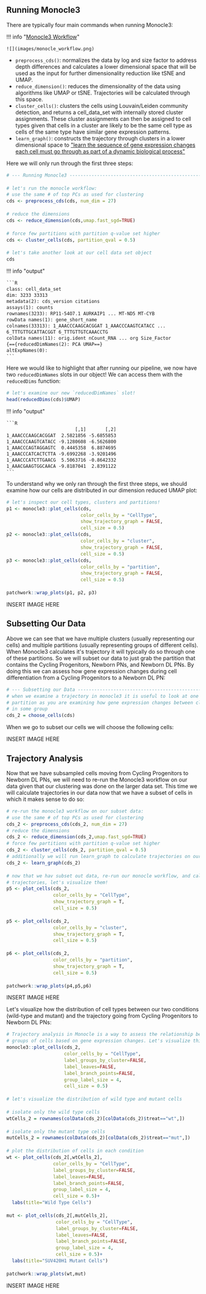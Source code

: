 ## Running Monocle3

There are typically four main commands when running Monocle3:

!!! info "[Monocle3 Workflow](https://cole-trapnell-lab.github.io/monocle3/docs/getting_started/)"

    ![](images/monocle_workflow.png)

- `preprocess_cds()`: normalizes the data by log and size factor to address depth differences and calculates a lower dimensional space that will be used as the input for further dimensionality reduction like tSNE and UMAP.
- `reduce_dimension()`: reduces the dimensionality of the data using algorithms like UMAP or tSNE. Trajectories will be calculated through this space.
- `cluster_cells()`: clusters the cells using Louvain/Leiden community detection, and returns a cell_data_set with internally stored cluster assignments. These cluster assignments can then be assigned to cell types given that cells in a cluster are likely to be the same cell type as cells of the same type have similar gene expression patterns.
- `learn_graph()`: constructs the trajectory through clusters in a lower dimensional space to ["learn the sequence of gene expression changes each cell must go through as part of a dynamic biological process"](https://cole-trapnell-lab.github.io/monocle3/docs/trajectories/)

Here we will only run through the first three steps:

```R
# --- Running Monocle3 ---------------------------------------------------------

# let's run the monocle workflow:
# use the same # of top PCs as used for clustering
cds <- preprocess_cds(cds, num_dim = 27) 

# reduce the dimensions 
cds <- reduce_dimension(cds,umap.fast_sgd=TRUE)

# force few partitions with partition q-value set higher
cds <- cluster_cells(cds, partition_qval = 0.5) 

# let's take another look at our cell data set object
cds
```

!!! info "output"

    ```R
    class: cell_data_set 
    dim: 3233 33313 
    metadata(2): cds_version citations
    assays(1): counts
    rownames(3233): RP11-54O7.1 AURKAIP1 ... MT-ND5 MT-CYB
    rowData names(1): gene_short_name
    colnames(33313): 1_AAACCCAAGCACGGAT 1_AAACCCAAGTCATACC ... 6_TTTGTTGCATTACGGT 6_TTTGTTGTCAAACCTG
    colData names(11): orig.ident nCount_RNA ... org Size_Factor
    {=={reducedDimNames(2): PCA UMAP==}
    altExpNames(0):
    ```
Here we would like to highlight that after running our pipeline, we now have two `reducedDimNames` slots in our object! We can access them with the `reducedDims` function:

```R
# let's examine our new `reducedDimNames` slot!
head(reducedDims(cds)$UMAP)
```

!!! info "output"

    ```R
                             [,1]       [,2]
    1_AAACCCAAGCACGGAT  2.5821856 -5.6855853
    1_AAACCCAAGTCATACC -9.1280608 -6.5626800
    1_AAACCCAGTAGGAGTC  0.4445358  6.8874695
    1_AAACCCATCACTCTTA -9.6992268 -3.9201496
    1_AAACCCATCTTGAACG  5.5063716 -0.8642332
    1_AAACGAAGTGGCAACA -9.8187041  2.8391122
    ```
To understand why we only ran through the first three steps, we should examine how our cells are distributed in our dimension reduced UMAP plot:

```R
# let's inspect our cell types, clusters and partitions!
p1 <- monocle3::plot_cells(cds,
                           color_cells_by = "CellType", 
                           show_trajectory_graph = FALSE,
                           cell_size = 0.5)
p2 <- monocle3::plot_cells(cds, 
                           color_cells_by = "cluster",
                           show_trajectory_graph = FALSE,
                           cell_size = 0.5)
p3 <- monocle3::plot_cells(cds,
                           color_cells_by = "partition", 
                           show_trajectory_graph = FALSE,
                           cell_size = 0.5)

patchwork::wrap_plots(p1, p2, p3)

```

INSERT IMAGE HERE


## Subsetting Our Data

Above we can see that we have multiple clusters (usually representing our cells) and multiple partitions (usually representing groups of different cells). When Monocle3 calculates it's trajectory it will typically do so through one of these partitions. So we will subset our data to just grab the partition that contains the Cycling Progenitors, Newborn PNs, and Newborn DL PNs. By doing this we can assess how gene expression changes during cell differentiation from a Cycling Progenitors to a Newborn DL PN:

```R
# --- Subsetting our Data ------------------------------------------------------
# when we examine a trajectory in monocle3 it is useful to look at one
# partition as you are examining how gene expression changes between clusters
# in some group
cds_2 = choose_cells(cds)
```

When we go to subset our cells we will choose the following cells:

INSERT IMAGE HERE

## Trajectory Analysis

Now that we have subsampled cells moving from Cycling Progenitors to Newborn DL PNs, we will need to re-run the Monocle3 workflow on our data given that our clustering was done on the larger data set. This time we will calculate trajectories in our data now that we have a subset of cells in which it makes sense to do so:

```R
# re-run the monocle3 workflow on our subset data:
# use the same # of top PCs as used for clustering
cds_2 <- preprocess_cds(cds_2, num_dim = 27) 
# reduce the dimensions 
cds_2 <- reduce_dimension(cds_2,umap.fast_sgd=TRUE)
# force few partitions with partition q-value set higher
cds_2 <- cluster_cells(cds_2, partition_qval = 0.5) 
# additionally we will run learn_graph to calculate trajectories on our subset!
cds_2 <- learn_graph(cds_2)

# now that we hav subset out data, re-run our monocle workflow, and calculated 
# trajectories, let's visualize them!
p5 <- plot_cells(cds_2, 
                 color_cells_by = "CellType",
                 show_trajectory_graph = T,
                 cell_size = 0.5)

p5 <- plot_cells(cds_2, 
                 color_cells_by = "cluster",
                 show_trajectory_graph = T,
                 cell_size = 0.5)

p6 <- plot_cells(cds_2, 
                 color_cells_by = "partition",
                 show_trajectory_graph = T,
                 cell_size = 0.5)

patchwork::wrap_plots(p4,p5,p6)
```

INSERT IMAGE HERE

Let's visualize how the distribution of cell types between our two conditions (wild-type and mutant) and the trajectory going from Cycling Progenitors to Newborn DL PNs:

```R
# Trajectory analysis in Monocle is a way to assess the relationship between 
# groups of cells based on gene expression changes. Let's visualize this trajectory over cell types
monocle3::plot_cells(cds_2,
                     color_cells_by = "CellType",
                     label_groups_by_cluster=FALSE,
                     label_leaves=FALSE,
                     label_branch_points=FALSE,
                     group_label_size = 4,
                     cell_size = 0.5)

# let's visualize the distribution of wild type and mutant cells

# isolate only the wild type cells
wtCells_2 = rownames(colData(cds_2)[colData(cds_2)$treat=="wt",])

# isolate only the mutant type cells
mutCells_2 = rownames(colData(cds_2)[colData(cds_2)$treat=="mut",])

# plot the distribution of cells in each condition
wt <- plot_cells(cds_2[,wtCells_2],
                 color_cells_by = "CellType",
                 label_groups_by_cluster=FALSE,
                 label_leaves=FALSE,
                 label_branch_points=FALSE,
                 group_label_size = 4,
                 cell_size = 0.5)+
  labs(title="Wild Type Cells")

mut <- plot_cells(cds_2[,mutCells_2],
                  color_cells_by = "CellType",
                  label_groups_by_cluster=FALSE,
                  label_leaves=FALSE,
                  label_branch_points=FALSE,
                  group_label_size = 4,
                  cell_size = 0.5)+
  labs(title="SUV420H1 Mutant Cells")

patchwork::wrap_plots(wt,mut)
```

INSERT IMAGE HERE
